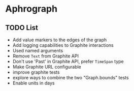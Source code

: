 # Aphrograph

## TODO List

* Add value markers to the edges of the graph
* Add logging capabilities to Graphite interactions
* Used named arguments
* Remove `Text` from Graphite API
* Don't use 'Past' in Graphite API, prefer `TimeSpan` type
* Make Graphite URL configurable
* improve graphite tests
* explore ways to combine the two "Graph.bounds" tests
* Enable units in days
